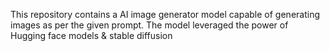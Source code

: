 This repository contains a AI image generator model capable of generating images as per the given prompt.
The model leveraged the power of Hugging face models & stable diffusion
